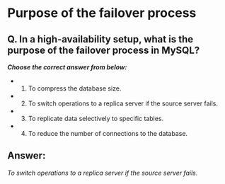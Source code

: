 # Purpose of the failover process

## Q. In a high-availability setup, what is the purpose of the failover process in MySQL?

***Choose the correct answer from below:***
  
  - 1. To compress the database size.

  - 2. To switch operations to a replica server if the source server fails.

  - 3. To replicate data selectively to specific tables.

  - 4. To reduce the number of connections to the database.


## Answer:
*To switch operations to a replica server if the source server fails.*
